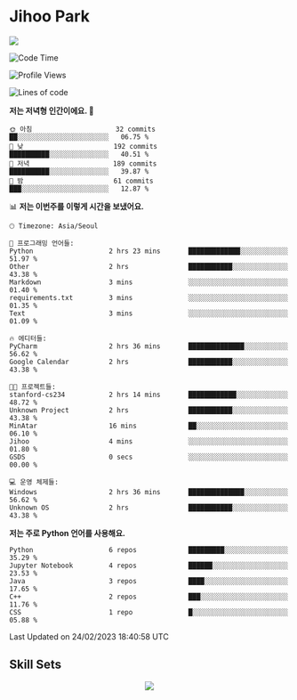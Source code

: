 # Jihoo Park
<!--![mazandi profile](http://mazandi.herokuapp.com/api?handle=wlgn8648&theme=warm) -->

<a href="https://www.linkedin.com/in/parkjihoo/" target="_blank"><img src="https://img.shields.io/badge/linkedin-0A66C2?style=flat-square&logo=linkedin&logoColor=white"/></a>

<!--START_SECTION:waka-->
![Code Time](http://img.shields.io/badge/Code%20Time-252%20hrs%2057%20mins-blue)

![Profile Views](http://img.shields.io/badge/Profile%20Views-31-blue)

![Lines of code](https://img.shields.io/badge/%EC%A0%80%EB%8A%94%20%EC%97%AC%ED%83%9C%EA%B9%8C%EC%A7%80%20-1.6%20million%20%EC%A4%84%EC%9D%98%20%EC%BD%94%EB%93%9C%EB%A5%BC%20%EC%9E%91%EC%84%B1%ED%96%88%EC%96%B4%EC%9A%94.-blue)

**저는 저녁형 인간이에요. 🦉** 

```text
🌞 아침                     32 commits          ██░░░░░░░░░░░░░░░░░░░░░░░   06.75 % 
🌆 낮　                     192 commits         ██████████░░░░░░░░░░░░░░░   40.51 % 
🌃 저녁                     189 commits         ██████████░░░░░░░░░░░░░░░   39.87 % 
🌙 밤　                     61 commits          ███░░░░░░░░░░░░░░░░░░░░░░   12.87 % 
```


📊 **저는 이번주를 이렇게 시간을 보냈어요.** 

```text
🕑︎ Timezone: Asia/Seoul

💬 프로그래밍 언어들: 
Python                   2 hrs 23 mins       █████████████░░░░░░░░░░░░   51.97 % 
Other                    2 hrs               ███████████░░░░░░░░░░░░░░   43.38 % 
Markdown                 3 mins              ░░░░░░░░░░░░░░░░░░░░░░░░░   01.40 % 
requirements.txt         3 mins              ░░░░░░░░░░░░░░░░░░░░░░░░░   01.35 % 
Text                     3 mins              ░░░░░░░░░░░░░░░░░░░░░░░░░   01.09 % 

🔥 에디터들: 
PyCharm                  2 hrs 36 mins       ██████████████░░░░░░░░░░░   56.62 % 
Google Calendar          2 hrs               ███████████░░░░░░░░░░░░░░   43.38 % 

🐱‍💻 프로젝트들: 
stanford-cs234           2 hrs 14 mins       ████████████░░░░░░░░░░░░░   48.72 % 
Unknown Project          2 hrs               ███████████░░░░░░░░░░░░░░   43.38 % 
MinAtar                  16 mins             ██░░░░░░░░░░░░░░░░░░░░░░░   06.10 % 
Jihoo                    4 mins              ░░░░░░░░░░░░░░░░░░░░░░░░░   01.80 % 
GSDS                     0 secs              ░░░░░░░░░░░░░░░░░░░░░░░░░   00.00 % 

💻 운영 체제들: 
Windows                  2 hrs 36 mins       ██████████████░░░░░░░░░░░   56.62 % 
Unknown OS               2 hrs               ███████████░░░░░░░░░░░░░░   43.38 % 
```

**저는 주로 Python 언어를 사용해요.** 

```text
Python                   6 repos             █████████░░░░░░░░░░░░░░░░   35.29 % 
Jupyter Notebook         4 repos             ██████░░░░░░░░░░░░░░░░░░░   23.53 % 
Java                     3 repos             ████░░░░░░░░░░░░░░░░░░░░░   17.65 % 
C++                      2 repos             ███░░░░░░░░░░░░░░░░░░░░░░   11.76 % 
CSS                      1 repo              █░░░░░░░░░░░░░░░░░░░░░░░░   05.88 % 
```




 Last Updated on 24/02/2023 18:40:58 UTC
<!--END_SECTION:waka-->

## Skill Sets
<p align="center">
  <a href="https://skillicons.dev">
    <img src="https://skillicons.dev/icons?i=tensorflow,pytorch,mysql,postgres,spring,django,fastapi,vue,gcp,docker,py,cpp,java,r,js&theme=light" />
  </a>
</p>
